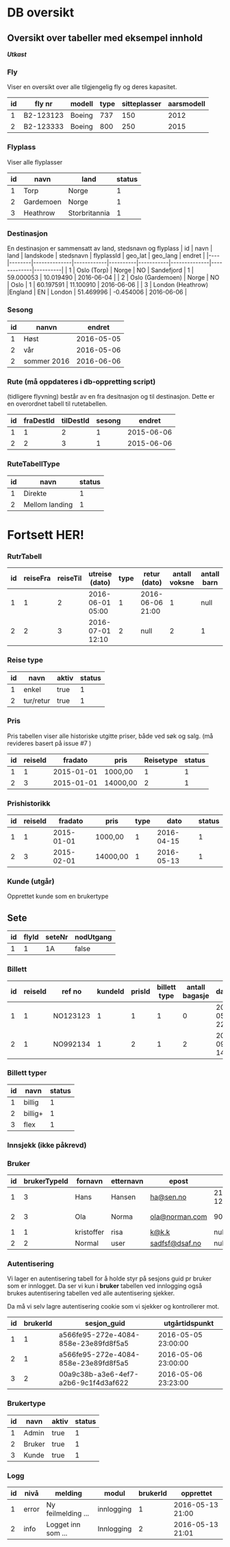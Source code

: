 # DB oversikt

## Oversikt over tabeller med eksempel innhold

**_Utkast_**

### Fly
Viser en oversikt over alle tilgjengelig fly og deres kapasitet.

| id | fly nr |  modell | type | sitteplasser | aarsmodell | 
|----|--------|------------|--------|----------------|---------------|
| 1 | B2-123123  | Boeing | 737 | 150 | 2012 |
| 2 | B2-123333  | Boeing | 800 | 250 | 2015 | 

### Flyplass
Viser alle flyplasser

| id | navn | land | status |
|----|--------|-------|----------|
| 1 | Torp | Norge | 1 |
| 2 | Gardemoen | Norge | 1 |
| 3 | Heathrow | Storbritannia | 1 |

### Destinasjon
En destinasjon er sammensatt av land, stedsnavn og flyplass
| id | navn | land |  landskode | stedsnavn | flyplassId | geo_lat | geo_lang | endret  |
|----|--------|--------------|------------|----------|-----------|--------------|-------------|----------|
| 1 | Oslo (Torp)  | Norge | NO | Sandefjord | 1 | 59.000053 | 10.019490 | 2016-06-04 |
| 2 | Oslo (Gardemoen) | Norge | NO | Oslo | 1 | 60.197591 | 11.100910 | 2016-06-06 |
| 3 | London (Heathrow)  |England | EN | London  | 51.469996 | -0.454006  | 2016-06-06 |

### Sesong
| id | nanvn | endret |
|----|------|---------|
| 1 | Høst | 2016-05-05|
| 2 | vår | 2016-05-06 |
| 2 | sommer 2016 | 2016-06-06 |


### Rute (må oppdateres i db-oppretting script)
(tidligere flyvning) består av en fra desitnasjon og til destinasjon.
Dette er en overordnet tabell til rutetabellen. 

| id | fraDestId | tilDestId | sesong | endret |
|----|-----------|-----------|--------|---------|
| 1 | 1 | 2 |  1 | 2015-06-06 |
| 2 | 2 | 3 |  1 | 2015-06-06 |


### RuteTabellType
| id | navn | status |
|----|--------|---------|
| 1 | Direkte | 1 |
| 2 | Mellom landing | 1 |

# Fortsett HER!

### RutrTabell
| id | reiseFra | reiseTil | utreise (dato) | type | retur (dato) | antall voksne | antall barn | status |
|----|-------------|-----------|---------------|------------|--------------|-------------------|----------------|-----------|
| 1 | 1 | 2 | 2016-06-01 05:00 | 1 | 2016-06-06 21:00 |  1 | null | 1 |
| 2 | 2 | 3 | 2016-07-01 12:10 | 2 | null | 2 | 1 | 1 |

### Reise type
| id | navn | aktiv | status |
|----|--------|--------|---------|
| 1 | enkel | true | 1 |
| 2 | tur/retur | true | 1 |

### Pris 
Pris tabellen viser alle historiske utgitte priser, både ved søk og salg. (må revideres basert på issue #7 )

| id | reiseId| fradato |  pris |  Reisetype | status |
|----|----------|------------|--------|------|---------|
| 1 | 1 | 2015-01-01 | 1000,00 | 1 | 1 |
| 2 | 3 | 2015-01-01 | 14000,00 | 2 | 1 |

### Prishistorikk

| id | reiseId | fradato |  pris | type | dato | status |
|----|----------|------------|-------|-------|--------|---------|
| 1 | 1 | 2015-01-01 | 1000,00 | 1 | 2016-04-15 | 1 | 
| 2 | 3 | 2015-02-01 | 14000,00 | 1 |  2016-05-13 | 1 |

### Kunde (utgår) 
Opprettet kunde som en brukertype

## Sete

| id | flyId | seteNr | nodUtgang |
|---|--------|----------|-----------------|
| 1 | 1 | 1A | false | 

### Billett
| id | reiseId | ref no | kundeId | prisId | billett type | antall bagasje | datotid | publisert | status |
|----|-----------|---------|------------|---------|---------------|---------------------|----------|-------------|----------|
| 1 | 1 | NO123123 | 1 | 1 | 1 | 0 | 2016-05-13 22:40 | true | 1 |
| 2 | 1 | NO992134 | 1 | 2 | 1 | 2 | 2016-09-01 14:50 | true | 1 |

### Billett typer
| id | navn | status |
|----|--------|----------|
| 1 | billig | 1 |
| 2 | billig+  | 1 | 
| 3 | flex | 1 |

### Innsjekk  (ikke påkrevd)


### Bruker
| id | brukerTypeId | fornavn | etternavn | epost | tlf | fødselsdato | kjønn |  password | salt |
|---|--------------------|------------|--------------|---------|----|-----------------|---------|---------------|-------|
| 1 | 3 | Hans | Hansen | ha@sen.no | 213111 12 | 1955-01-12 | mann | zxczxcsd | salg |
| 2 | 3  |Ola | Norma | ola@norman.com | 90090013 | 1977-12-12 | mann | asdfasdf | salt |
| 1 | 1 | kristoffer | risa | k@k.k | null | null | null | dsafopsdfi | salt | 
| 2 | 2 | Normal | user | sadfsf@dsaf.no | null | null | null | ewrq1| salt | 

### Autentisering
Vi lager en autentisering tabell for å holde styr på sesjons guid pr bruker som er innlogget. Da ser vi kun i __bruker__ tabellen ved innlogging også brukes autentisering tabellen ved alle autentisering sjekker. 

Da må vi selv lagre autentisering cookie som vi sjekker og kontrollerer mot. 

| id | brukerId | sesjon_guid | utgårtidspunkt |
|----|-------------|----------------|---------------------|
| 1 | 1 | a566fe95-272e-4084-858e-23e89fd8f5a5 | 2016-05-05 23:00:00 |
| 2 | 1 | a566fe95-272e-4084-858e-23e89fd8f5a5 | 2016-05-06 23:00:00 |
| 3 | 2 | 00a9c38b-a3e6-4ef7-a2b6-9c1f4d3af622 | 2016-05-06 23:23:00 |

### Brukertype
| id | navn | aktiv | status |
|----|--------|--------|---------|
| 1 | Admin | true | 1 | 
| 2 | Bruker | true | 1 |
| 3 | Kunde | true | 1 |

### Logg
| id | nivå | melding | modul | brukerId | opprettet |
|----|--------|------------|----------|-------------|-----------|
| 1 | error | Ny feilmelding ... | innlogging | 1 | 2016-05-13 21:00 |
| 2 | info | Logget inn som ... | Innlogging | 2 | 2016-05-13 21:01 |
